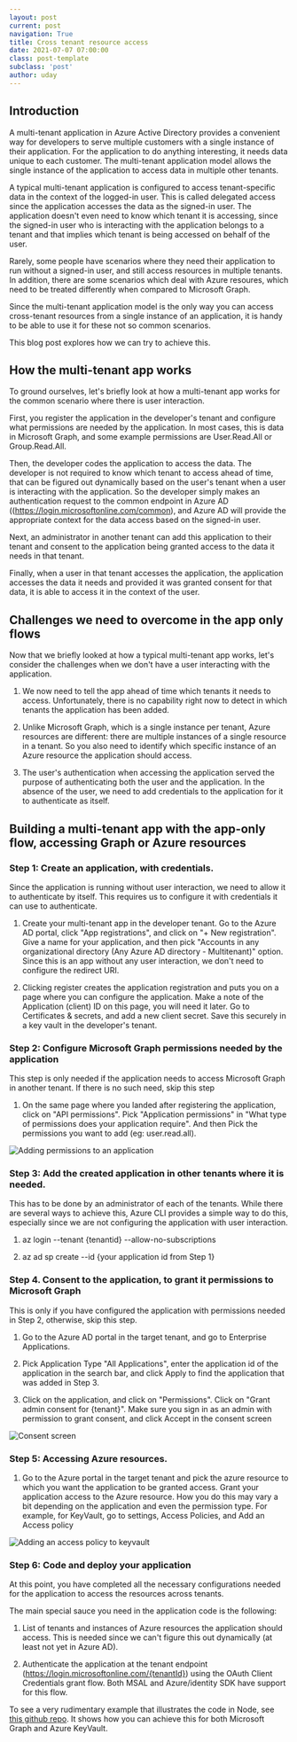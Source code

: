 ```yaml
---
layout: post
current: post
navigation: True
title: Cross tenant resource access
date: 2021-07-07 07:00:00
class: post-template
subclass: 'post'
author: uday
---
```


## Introduction

A multi-tenant application in Azure Active Directory provides a convenient way for developers to serve multiple customers with a single instance of their application. For the application to do anything interesting, it needs data unique to each customer. The multi-tenant application model allows the single instance of the application to access data in multiple other tenants.

A typical multi-tenant application is configured to access tenant-specific data in the context of the logged-in user. This is called delegated access since the application accesses the data as the signed-in user. The application doesn't even need to know which tenant it is accessing, since the signed-in user who is interacting with the application belongs to a tenant and that implies which tenant is being accessed on behalf of the user. 

Rarely, some people have scenarios where they need their application to run without a signed-in user, and still access resources in multiple tenants. In addition, there are some scenarios which deal with Azure resoures, which need to be treated differently when compared to Microsoft Graph.

Since the multi-tenant application model is the only way you can access cross-tenant resources from a single instance of an application, it is handy to be able to use it for these not so common scenarios.

This blog post explores how we can try to achieve this.

## How the multi-tenant app works
To ground ourselves, let's briefly look at how a multi-tenant app works for the common scenario where there is user interaction.

First, you register the application in the developer's tenant and configure what permissions are needed by the application. In most cases, this is data in Microsoft Graph, and some example permissions are User.Read.All or Group.Read.All.

Then, the developer codes the application to access the data. The developer is not required to know which tenant to access ahead of time, that can be figured out dynamically based on the user's tenant when a user is interacting with the application. So the developer simply makes an authentication request to the common endpoint in Azure AD ((https://login.microsoftonline.com/common), and Azure AD will provide the appropriate context for the data access based on the signed-in user.

Next, an administrator in another tenant can add this application to their tenant and consent to the application being granted access to the data it needs in that tenant. 

Finally, when a user in that tenant accesses the application, the application accesses the data it needs and provided it was granted consent for that data, it is able to access it in the context of the user.

## Challenges we need to overcome in the app only flows

Now that we briefly looked at how a typical multi-tenant app works, let's consider the challenges when we don't have a user interacting with the application.

1. We now need to tell the app ahead of time which tenants it needs to access. Unfortunately, there is no capability right now to detect in which tenants the application has been added.

2. Unlike Microsoft Graph, which is a single instance per tenant, Azure resources are different: there are multiple instances of a single resource in a tenant. So you also need to identify which specific instance of an Azure resource the application should access.

3. The user's authentication when accessing the application served the purpose of authenticating both the user and the application. In the absence of the user, we need to add credentials to the application for it to authenticate as itself.

## Building a multi-tenant app with the app-only flow, accessing Graph or Azure resources


### Step 1: Create an application, with credentials.

Since the application is running without user interaction, we need to allow it to authenticate by itself. This requires us to configure it with credentials it can use to authenticate. 

1. Create your multi-tenant app in the developer tenant. Go to the Azure AD portal, click "App registrations", and click on "+ New registration".  Give a name for your application, and then pick "Accounts in any organizational directory (Any Azure AD directory - Multitenant)" option. Since this is an app without any user interaction, we don't need to configure the redirect URI.

2. Clicking register creates the application registration and puts you on a page where you can configure the application. Make a note of the Application (client) ID on this page, you will need it later. Go to Certificates & secrets, and add a new client secret. Save this securely in a key vault in the developer's tenant.


### Step 2: Configure Microsoft Graph permissions needed by the application
This step is only needed if the application needs to access Microsoft Graph in another tenant. If there is no such need, skip this step

1. On the same page where you landed after registering the application, click on "API permissions". Pick "Application permissions" in "What type of permissions does your application require". And then Pick the permissions you want to add (eg: user.read.all).

![Adding permissions to an application](/images/apppermission.png)


### Step 3: Add the created application in other tenants where it is needed. 

This has to be done by an administrator of each of the tenants. While there are several ways to achieve this, Azure CLI provides a simple way to do this, especially since we are not configuring the application with user interaction.

1. az login --tenant {tenantid} --allow-no-subscriptions

2. az ad sp create --id {your application id from Step 1}

### Step 4. Consent to the application, to grant it permissions to Microsoft Graph

This is only if you have configured the application with permissions needed in Step 2, otherwise, skip this step.

1. Go to the Azure AD portal in the target tenant, and go to Enterprise Applications.

2. Pick Application Type "All Applications", enter the application id of the application in the search bar, and click Apply to find the application that was added in Step 3.

3. Click on the application, and click on "Permissions". Click on "Grant admin consent for {tenant}". Make sure you sign in as an admin with permission to grant consent, and click Accept in the consent screen

![Consent screen](/images/consent.png)


### Step 5: Accessing Azure resources. 

1. Go to the Azure portal in the target tenant and pick the azure resource to which you want the application to be granted access. Grant your application access to the Azure resource. How you do this may vary a bit depending on the application and even the permission type. For example, for KeyVault, go to settings, Access Policies, and Add an Access policy

![Adding an access policy to keyvault](/images/keyvaultpolicy.png)


### Step 6: Code and deploy your application
At this point, you have completed all the necessary configurations needed for the application to access the resources across tenants. 

The main special sauce you need in the application code is the following:

1. List of tenants and instances of Azure resources the application should access. This is needed since we can't figure this out dynamically (at least not yet in Azure AD).

2. Authenticate the application at the tenant endpoint (https://login.microsoftonline.com/{tenantId}) using the OAuth Client Credentials grant flow. Both MSAL and Azure/identity SDK have support for this flow. 

To see a very rudimentary example that illustrates the code in Node, see [this github repo](https://github.com/udayxhegde/multitenant-daemonapp-node). It shows how you can achieve this for both Microsoft Graph and Azure KeyVault.


